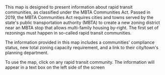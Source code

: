 This map is designed to present information about rapid transit communities, as classified under the MBTA Communities Act. Passed in 2019, the MBTA Communities Act requires cities and towns served by the state's public transportation authority (MBTA) to create a new zoning district near an MBTA stop that allows multi-family housing by-right. The first set of rezonings must happen in so-called rapid transit communities. 

The information provided in this map includes a communities' compliance status, new total zoning capacity requirement, and a link to their city/town's planning department.

To use the map, click on any rapid transit community. The information will appear in a text box on the left side of the screen